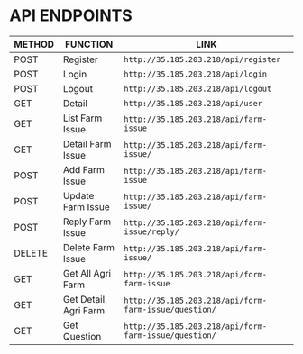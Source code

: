 <h1> API ENDPOINTS </h1>

| METHOD | FUNCTION | LINK |
|--------|----------|------|
|POST       |Register                     |`http://35.185.203.218/api/register`|
|POST        |Login                |`http://35.185.203.218/api/login`|
|POST        |Logout          |`http://35.185.203.218/api/logout`      |
|GET       |Detail          |`http://35.185.203.218/api/user`      |
|GET        |List Farm Issue          |`http://35.185.203.218/api/farm-issue`      |
|GET        |Detail Farm Issue          |`http://35.185.203.218/api/farm-issue/`      |
|POST        |Add Farm Issue          |`http://35.185.203.218/api/farm-issue`      |
|POST       |Update Farm Issue          |`http://35.185.203.218/api/farm-issue/`      |
|POST       |Reply Farm Issue          |`http://35.185.203.218/api/farm-issue/reply/`      |
|DELETE       |Delete Farm Issue          |`http://35.185.203.218/api/farm-issue/`      |
|GET        |Get All Agri Farm         |`http://35.185.203.218/api/form-farm-issue`      |
|GET        |Get Detail Agri Farm           |`http://35.185.203.218/api/form-farm-issue/question/`      |
|GET        |Get Question          |`http://35.185.203.218/api/form-farm-issue/question/`      |
